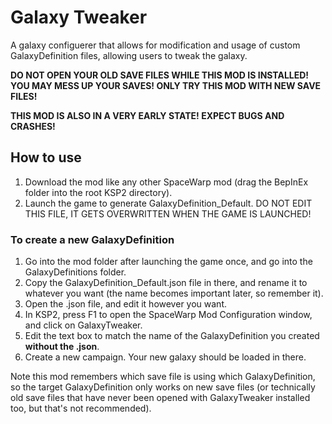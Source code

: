 # Galaxy Tweaker
A galaxy configuerer that allows for modification and usage of custom GalaxyDefinition files, allowing users to tweak the galaxy.

**DO NOT OPEN YOUR OLD SAVE FILES WHILE THIS MOD IS INSTALLED! YOU MAY MESS UP YOUR SAVES! ONLY TRY THIS MOD WITH NEW SAVE FILES!**

**THIS MOD IS ALSO IN A VERY EARLY STATE! EXPECT BUGS AND CRASHES!**

## How to use
1. Download the mod like any other SpaceWarp mod (drag the BepInEx folder into the root KSP2 directory).
2. Launch the game to generate GalaxyDefinition_Default. DO NOT EDIT THIS FILE, IT GETS OVERWRITTEN WHEN THE GAME IS LAUNCHED!

### To create a new GalaxyDefinition
1. Go into the mod folder after launching the game once, and go into the GalaxyDefinitions folder.
2. Copy the GalaxyDefinition_Default.json file in there, and rename it to whatever you want (the name becomes important later, so remember it).
3. Open the .json file, and edit it however you want.
4. In KSP2, press F1 to open the SpaceWarp Mod Configuration window, and click on GalaxyTweaker.
5. Edit the text box to match the name of the GalaxyDefinition you created **without the .json**.
6. Create a new campaign. Your new galaxy should be loaded in there.

Note this mod remembers which save file is using which GalaxyDefinition, so the target GalaxyDefinition only works on new save files (or technically old save files that have never been opened with GalaxyTweaker installed too, but that's not recommended).
